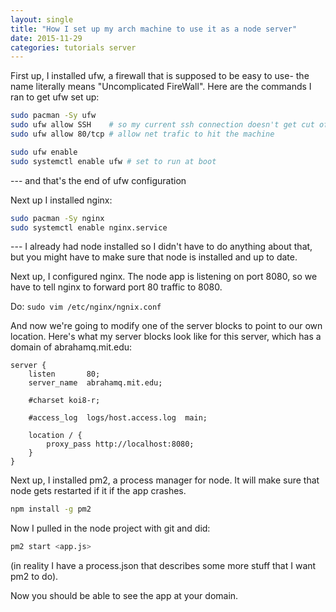 ```yaml
---
layout: single
title: "How I set up my arch machine to use it as a node server"
date: 2015-11-29
categories: tutorials server
---
```


First up, I installed ufw, a firewall that is supposed to be easy to use- the name literally means
"Uncomplicated FireWall". Here are the commands I ran to get ufw set up:

```bash
sudo pacman -Sy ufw
sudo ufw allow SSH    # so my current ssh connection doesn't get cut off :)
sudo ufw allow 80/tcp # allow net trafic to hit the machine

sudo ufw enable
sudo systemctl enable ufw # set to run at boot
```

--- and that's the end of ufw configuration

Next up I installed nginx:

```bash
sudo pacman -Sy nginx
sudo systemctl enable nginx.service
```

--- I already had node installed so I didn't have to do anything about that, but you
might have to make sure that node is installed and up to date.

Next up, I configured nginx. The node app is listening on port 8080, so we have to tell
nginx to forward port 80 traffic to 8080.

Do: `sudo vim /etc/nginx/ngnix.conf`

And now we're going to modify one of the server blocks to point to our own location. Here's what
my server blocks look like for this server, which has a domain of abrahamq.mit.edu:

```nginx
server {
    listen       80;
    server_name  abrahamq.mit.edu;

    #charset koi8-r;

    #access_log  logs/host.access.log  main;

    location / {
        proxy_pass http://localhost:8080;
    }
}
```

Next up, I installed pm2, a process manager for node. It will make sure that node gets restarted if it
if the app crashes.

```bash
npm install -g pm2
```

Now I pulled in the node project with git and did:

```bash
pm2 start <app.js>
```

(in reality I have a process.json that describes some more stuff that I want pm2 to do).

Now you should be able to see the app at your domain.
